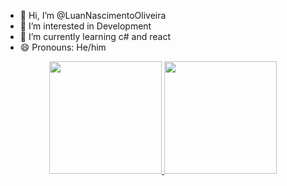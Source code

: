 - 👋 Hi, I’m @LuanNascimentoOliveira
- 👀 I’m interested in Development
- 🌱 I’m currently learning c# and react
- 😄 Pronouns: He/him

<div align="center">
  <a href="[Luan Nascimento Oliveira](https://github.com/LuanNascimentoOliveira)">
  <img height="180em" src="https://github-readme-stats.vercel.app/api?username=luannascimentooliveira&show_icons=true&theme=dark&include_all_commits=true&count_private=true"/>
  <img height="180em" src="https://github-readme-stats.vercel.app/api/top-langs/?username=luannascimentooliveira&layout=compact&langs_count=7&theme=dark"/>
</div>

